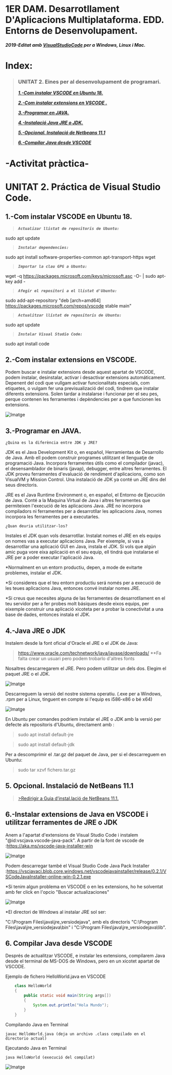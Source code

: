 # **1ER DAM. Desarrotllament D'Aplicacions Multiplataforma. EDD. Entorns de Desenvolupament.**

***2019-Editat amb [VisualStudioCode](https://code.visualstudio.com/) per a Windows, Linux i Mac.***


# Index:



>### UNITAT 2. Eines per al desenvolupament de programari.
>
>***[1.-Com instalar VSCODE en Ubuntu 18.](https://github.com/Maxim1erDAM/EDD/blob/master/Unitat%202/Unitat2.md#1-com-instalar-vscode-en-ubuntu-18)***
>
>***[2.-Com instalar extensions en VSCODE .](https://github.com/Maxim1erDAM/EDD/blob/master/Unitat%202/Unitat2.md#2-com-instalar-extensions-en-vscode)***
>
>***[3.-Programar en JAVA.](https://github.com/Maxim1erDAM/EDD/blob/master/Unitat%202/Unitat2.md#3-programar-en-java)***
>
>***[4.-Instalació Java JRE o JDK.](https://github.com/Maxim1erDAM/EDD/blob/master/Unitat%202/Unitat2.md#4-java-jre-o-jdk)***
>
>***[5.-Opcional. Instalació de Netbeans 11.1](https://github.com/Maxim1erDAM/EDD/blob/master/Unitat%202/Unitat2.md#5-opcional-instalaci%C3%B3-de-netbeans-111)***
>
>***[6.-Compilar Java desde VSCODE](https://github.com/Maxim1erDAM/EDD/blob/master/treballdocker_maximsanchezporta.md#6-compilar-java-desde-vscode)***

#    **-Activitat pràctica-**



# UNITAT 2. Práctica de Visual Studio Code.


## 1.-Com instalar VSCODE en Ubuntu 18.

>***`Actualizar llistat de repositoris de Ubuntu:`***  

sudo apt update

>***`Instalar dependencies:`***  

sudo apt install software-properties-common apt-transport-https wget

>***`Importar la clau GPG a Ubuntu:`***  

wget -q https://packages.microsoft.com/keys/microsoft.asc -O- | sudo apt-key add -

>***`Afegir el repositori a el llistat d'Ubuntu:`***  

sudo add-apt-repository "deb [arch=amd64] https://packages.microsoft.com/repos/vscode stable main"

>***`Actualitzar llistat de repositoris de Ubuntu:`***  

sudo apt update

>***`Instalar Visual Studio Code:`***  

sudo apt install code

## 2.-Com instalar extensions en VSCODE.

Podem buscar e instalar extensions desde aquest apartat de VSCODE, podem instalar, desinstalar, activar i desactivar extensions automáticament. Depenent del codi que vullgam activar funcionalitats especials, com etiquetes, o vulgam fer una previsualizació del codi, tindrem que instalar diferents extensions. Solen tardar a instalarse i funcionar per el seu pes, perque contenen les ferramentes i depèndencies per a que funcionen les extensions.

![Imatge](/imatges/imatgevscodeexts.png)

## 3.-Programar en JAVA.
    ¿Quina es la diferència entre JDK y JRE?

JDK es el Java Development Kit o, en español, Herramientas de Desarrollo de Java. Amb ell podem construir programes utilitzant el llenguatje de programació Java. Incorpora ferramentes útils como el compilador (javac), el desensamblador de binaris (javap), debugger, entre altres ferramentes. El JDK proveu ferramentes d'evaluació de rendiment d'aplicacions, como son VisualVM y Mission Control. Una instalació de JDK ya conté un JRE dins del seus directoris.

JRE es el Java Runtime Environment o, en español, el Entorno de Ejecución de Java. Conté a la Maquina Virtual de Java i altres ferramentes que permiteixen l'execució de les aplicacions Java. JRE no incorpora compiladors ni ferramentes per a desarrotllar les aplicacions Java, nomes incorpora les ferramentes per a executarles.

    ¿Quan deuria utilitzar-los?

Instales el JDK quan vols desarrotllar. Instalat nomes el JRE en els equips on nomes vas a executar aplicacions Java. Per eixemple, si vas a desarrotllar una aplicació GUI en Java, instala el JDK. Si vols que algún amic puga vore eixa aplicació en el seu equip, ell tindrá que instalarse el JRE per a poder executar l'aplicació Java.

*Normalment en un entorn productiu, depen, a mode de evitarte problemes, instalar el JDK.

*Si consideres que el teu entorn productiu será només per a execució de les teues aplicacions Java, entonces convé instalar nomes JRE.

*Si creus que necesites alguna de las ferramentes de desarrotllament en el teu servidor per a fer probes molt básiques desde eixos equips, per eixemple construir una aplicació xicoteta per a probar la conectivitat a una base de dades, entonces instala el JDK.

## 4.-Java JRE o JDK

Instalem desde la font oficial d'Oracle el JRE o el JDK de Java:

> https://www.oracle.com/technetwork/java/javase/downloads/ **Fa falta crear un usuari pero podem trobarlo d'altres fonts

Nosaltres descarregarem el JRE. Pero podem utilitzar un dels dos.
Elegim el paquet JRE o el JDK.

![Imatge](/imatges/JREoJDK.png)

Descarreguem la versió del nostre sistema operatiu. (.exe per a Windows, .rpm per a Linux, tinguent en compte si l'equip es i586-x86 o bé x64)

![Imatge](/imatges/JREoJDK2.png)

En Ubuntu per comandes podriem instalar el JRE o JDK amb la versió per defecte als repositoris d'Ubuntu, directament amb :

>sudo apt install default-jre

>sudo apt install default-jdk

Per a descomprimir el .tar.gz  del paquet de Java, per si el descarreguem en Ubuntu:

>sudo tar xzvf fichero.tar.gz

## 5. Opcional. Instalació de NetBeans 11.1 


>[>Redirigir a Guia d’instal.lació de NetBeans 11.1. ](https://raw.githubusercontent.com/Maxim1erDAM/EDD/master/Unitat%202/NetbeansInstalar.pdf)

## 6.-Instalar extensions de Java en VSCODE i utilitzar ferramentes de JRE o JDK

Anem a l'apartat d'extensions de Visual Studio Code i instalem "@id:vscjava.vscode-java-pack".
A partir de la font de vscode de :https://aka.ms/vscode-java-installer-win


![Imatge](/imatges/javaextvscodepack.png)

Podem descarregar també el Visual Studio Code Java Pack Installer :https://vscjavaci.blob.core.windows.net/vscodejavainstaller/release/0.2.1/VSCodeJavaInstaller-online-win-0.2.1.exe

*Si tenim algun problema en VSCODE o en les extensions, ho he solventat amb fer click en l'opcio "Buscar actualizaciones"

![Imatge](/imatges/solucioproblemesvscode.png)

*El directori de Windows al instalar JRE sol ser:

"C:\Program Files\java\jre_versiodejava\", amb els directoris "C:\Program Files\java\jre_versiodejava\bin" i "C:\Program Files\java\jre_versiodejava\lib".


## 6. Compilar Java desde VSCODE

Després de actualitzar VSCODE, e instalar les extensions, compilarem Java desde el terminal de MS-DOS de Windows, pero en un xicotet apartat de VSCODE.

Ejemplo de fichero HelloWorld.java en VSCODE
```java
    class HelloWorld
    {
        public static void main(String args[])
        {
            System.out.println("Hola Mundo");
        }
    }
```


Compilando Java en Terminal

    javac HelloWorld.java (deja un archivo .class compilado en el directorio actual)

Ejecutando Java en Terminal

    java HelloWorld (execució del compilat)

![Imatge](/imatges/compilariejecutarjavaSOLUCION.png)
